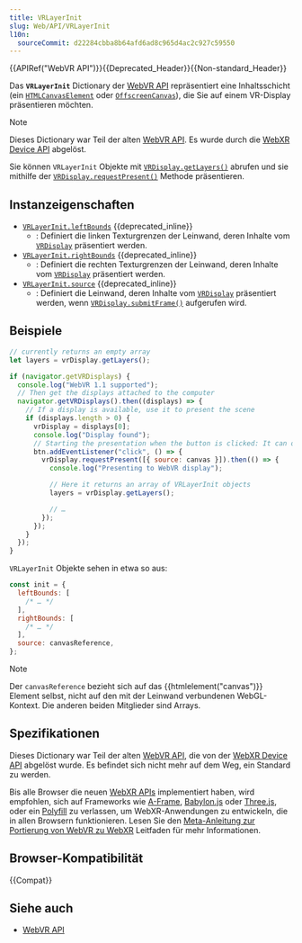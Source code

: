 ```yaml
---
title: VRLayerInit
slug: Web/API/VRLayerInit
l10n:
  sourceCommit: d22284cbba8b64afd6ad8c965d4ac2c927c59550
---
```


{{APIRef("WebVR API")}}{{Deprecated_Header}}{{Non-standard_Header}}

Das **`VRLayerInit`** Dictionary der [WebVR API](/de/docs/Web/API/WebVR_API) repräsentiert eine Inhaltsschicht (ein [`HTMLCanvasElement`](/de/docs/Web/API/HTMLCanvasElement) oder [`OffscreenCanvas`](/de/docs/Web/API/OffscreenCanvas)), die Sie auf einem VR-Display präsentieren möchten.

> [!NOTE]
> Dieses Dictionary war Teil der alten [WebVR API](https://immersive-web.github.io/webvr/spec/1.1/). Es wurde durch die [WebXR Device API](https://immersive-web.github.io/webxr/) abgelöst.

Sie können `VRLayerInit` Objekte mit [`VRDisplay.getLayers()`](/de/docs/Web/API/VRDisplay/getLayers) abrufen und sie mithilfe der [`VRDisplay.requestPresent()`](/de/docs/Web/API/VRDisplay/requestPresent) Methode präsentieren.

## Instanzeigenschaften

- [`VRLayerInit.leftBounds`](/de/docs/Web/API/VRLayerInit/leftBounds) {{deprecated_inline}}
  - : Definiert die linken Texturgrenzen der Leinwand, deren Inhalte vom [`VRDisplay`](/de/docs/Web/API/VRDisplay) präsentiert werden.
- [`VRLayerInit.rightBounds`](/de/docs/Web/API/VRLayerInit/rightBounds) {{deprecated_inline}}
  - : Definiert die rechten Texturgrenzen der Leinwand, deren Inhalte vom [`VRDisplay`](/de/docs/Web/API/VRDisplay) präsentiert werden.
- [`VRLayerInit.source`](/de/docs/Web/API/VRLayerInit/source) {{deprecated_inline}}
  - : Definiert die Leinwand, deren Inhalte vom [`VRDisplay`](/de/docs/Web/API/VRDisplay) präsentiert werden, wenn [`VRDisplay.submitFrame()`](/de/docs/Web/API/VRDisplay/submitFrame) aufgerufen wird.

## Beispiele

```js
// currently returns an empty array
let layers = vrDisplay.getLayers();

if (navigator.getVRDisplays) {
  console.log("WebVR 1.1 supported");
  // Then get the displays attached to the computer
  navigator.getVRDisplays().then((displays) => {
    // If a display is available, use it to present the scene
    if (displays.length > 0) {
      vrDisplay = displays[0];
      console.log("Display found");
      // Starting the presentation when the button is clicked: It can only be called in response to a user gesture
      btn.addEventListener("click", () => {
        vrDisplay.requestPresent([{ source: canvas }]).then(() => {
          console.log("Presenting to WebVR display");

          // Here it returns an array of VRLayerInit objects
          layers = vrDisplay.getLayers();

          // …
        });
      });
    }
  });
}
```

`VRLayerInit` Objekte sehen in etwa so aus:

```js
const init = {
  leftBounds: [
    /* … */
  ],
  rightBounds: [
    /* … */
  ],
  source: canvasReference,
};
```

> [!NOTE]
> Der `canvasReference` bezieht sich auf das {{htmlelement("canvas")}} Element selbst, nicht auf den mit der Leinwand verbundenen WebGL-Kontext. Die anderen beiden Mitglieder sind Arrays.

## Spezifikationen

Dieses Dictionary war Teil der alten [WebVR API](https://immersive-web.github.io/webvr/spec/1.1/), die von der [WebXR Device API](https://immersive-web.github.io/webxr/) abgelöst wurde. Es befindet sich nicht mehr auf dem Weg, ein Standard zu werden.

Bis alle Browser die neuen [WebXR APIs](/de/docs/Web/API/WebXR_Device_API/Fundamentals) implementiert haben, wird empfohlen, sich auf Frameworks wie [A-Frame](https://aframe.io/), [Babylon.js](https://www.babylonjs.com/) oder [Three.js](https://threejs.org/), oder ein [Polyfill](https://github.com/immersive-web/webxr-polyfill) zu verlassen, um WebXR-Anwendungen zu entwickeln, die in allen Browsern funktionieren. Lesen Sie den [Meta-Anleitung zur Portierung von WebVR zu WebXR](https://developers.meta.com/horizon/documentation/web/port-vr-xr/) Leitfaden für mehr Informationen.

## Browser-Kompatibilität

{{Compat}}

## Siehe auch

- [WebVR API](/de/docs/Web/API/WebVR_API)
